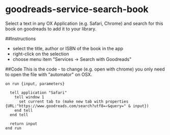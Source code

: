 # goodreads-service-search-book
Select a text in any OX Application (e.g. Safari, Chrome) and search for this book on goodreads to add it to your library.

##Instructions
* select the title, author or ISBN of the book in the app
* right-click on the selection
* choose menu item "Services -> Search with Goodreads"

##Code
This is the code - to change (e.g. open with chrome) you only need to open the file with "automator" on OSX.

```applescript
on run {input, parameters}
  
  tell application "Safari"
    tell window 1
      set current tab to (make new tab with properties {URL:"https://www.goodreads.com/search?utf8=✓&query=" & input})
    end tell
  end tell
  
  return input
end run

```
